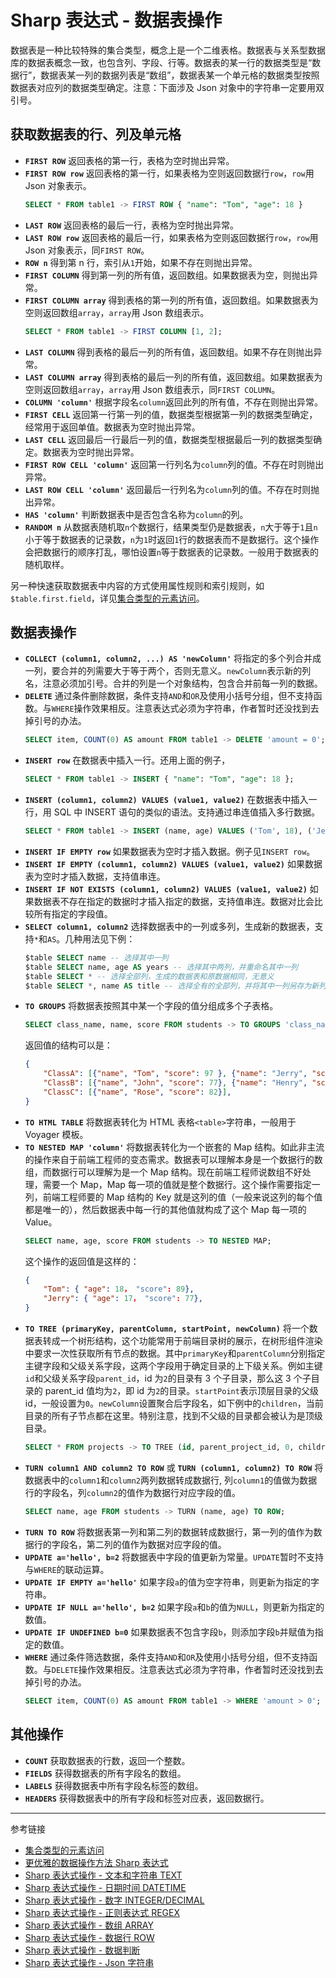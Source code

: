 # Sharp 表达式 - 数据表操作

数据表是一种比较特殊的集合类型，概念上是一个二维表格。数据表与关系型数据库的数据表概念一致，也包含列、字段、行等。数据表的某一行的数据类型是“数据行”，数据表某一列的数据列表是“数组”，数据表某一个单元格的数据类型按照数据表对应列的数据类型确定。注意：下面涉及 Json 对象中的字符串一定要用双引号。

## 获取数据表的行、列及单元格

* **`FIRST ROW`** 返回表格的第一行，表格为空时抛出异常。
* **`FIRST ROW row`** 返回表格的第一行，如果表格为空则返回数据行`row`，`row`用 Json 对象表示。
  ```sql
  SELECT * FROM table1 -> FIRST ROW { "name": "Tom", "age": 18 }
  ```
* **`LAST ROW`** 返回表格的最后一行，表格为空时抛出异常。
* **`LAST ROW row`** 返回表格的最后一行，如果表格为空则返回数据行`row`，`row`用 Json 对象表示，同`FIRST ROW`。	
* **`ROW n`** 得到第 n 行，索引从`1`开始，如果不存在则抛出异常。
* **`FIRST COLUMN`** 得到第一列的所有值，返回数组。如果数据表为空，则抛出异常。
* **`FIRST COLUMN array`** 得到表格的第一列的所有值，返回数组。如果数据表为空则返回数组`array`，`array`用 Json 数组表示。
  ```sql
  SELECT * FROM table1 -> FIRST COLUMN [1, 2];
  ```
* **`LAST COLUMN`** 得到表格的最后一列的所有值，返回数组。如果不存在则抛出异常。
* **`LAST COLUMN array`** 得到表格的最后一列的所有值，返回数组。如果数据表为空则返回数组`array`，`array`用 Json 数组表示，同`FIRST COLUMN`。
* **`COLUMN 'column'`** 根据字段名`column`返回此列的所有值，不存在则抛出异常。
* **`FIRST CELL`** 返回第一行第一列的值，数据类型根据第一列的数据类型确定，经常用于返回单值。数据表为空时抛出异常。
* **`LAST CELL`** 返回最后一行最后一列的值，数据类型根据最后一列的数据类型确定。数据表为空时抛出异常。
* **`FIRST ROW CELL 'column'`** 返回第一行列名为`column`列的值。不存在时则抛出异常。
* **`LAST ROW CELL 'column'`** 返回最后一行列名为`column`列的值。不存在时则抛出异常。
* **`HAS 'column'`** 判断数据表中是否包含名称为`column`的列。
* **`RANDOM n`** 从数据表随机取`n`个数据行，结果类型仍是数据表，`n`大于等于`1`且`n`小于等于数据表的记录数，`n`为`1`时返回`1`行的数据表而不是数据行。这个操作会把数据行的顺序打乱，哪怕设置`n`等于数据表的记录数。一般用于数据表的随机取样。

另一种快速获取数据表中内容的方式使用属性规则和索引规则，如`$table.first.field`，详见[集合类型的元素访问](/pql/collection.md)。
  
## 数据表操作

* **`COLLECT (column1, column2, ...) AS 'newColumn'`** 将指定的多个列合并成一列，要合并的列需要大于等于两个，否则无意义。`newColumn`表示新的列名，注意必须加引号。合并的列是一个对象结构，包含合并前每一列的数据。
* **`DELETE`** 通过条件删除数据，条件支持`AND`和`OR`及使用小括号分组，但不支持函数。与`WHERE`操作效果相反。注意表达式必须为字符串，作者暂时还没找到去掉引号的办法。
  ```sql
  SELECT item, COUNT(0) AS amount FROM table1 -> DELETE 'amount = 0';
  ```
* **`INSERT row`** 在数据表中插入一行。还用上面的例子，
  ```sql
  SELECT * FROM table1 -> INSERT { "name": "Tom", "age": 18 };
  ```
* **`INSERT (column1, column2) VALUES (value1, value2)`** 在数据表中插入一行，用 SQL 中 INSERT 语句的类似的语法。支持通过串连值插入多行数据。
  ```sql
  SELECT * FROM table1 -> INSERT (name, age) VALUES ('Tom', 18), ('Jerry', 19);
  ```
* **`INSERT IF EMPTY row`** 如果数据表为空时才插入数据。例子见`INSERT row`。
* **`INSERT IF EMPTY (column1, column2) VALUES (value1, value2)`** 如果数据表为空时才插入数据，支持值串连。
* **`INSERT IF NOT EXISTS (column1, column2) VALUES (value1, value2)`** 如果数据表不存在指定的数据时才插入指定的数据，支持值串连。数据对比会比较所有指定的字段值。
* **`SELECT column1, column2`** 选择数据表中的一列或多列，生成新的数据表，支持`*`和`AS`。几种用法见下例：
  ```sql
  $table SELECT name -- 选择其中一列
  $table SELECT name, age AS years -- 选择其中两列，并重命名其中一列
  $table SELECT * -- 选择全部列，生成的数据表和原数据相同，无意义
  $table SELECT *, name AS title -- 选择全有的全部列，并将其中一列另存为新列。因为数据表中不能存在重名的列，所以新列必须用`AS`重新命名。
  ```
* **`TO GROUPS`** 将数据表按照其中某一个字段的值分组成多个子表格。
  ```sql
  SELECT class_name, name, score FROM students -> TO GROUPS 'class_name';
  ```
  返回值的结构可以是：
  ```json
  {
      "ClassA": [{"name", "Tom", "score": 97 }, {"name": "Jerry", "score": "86"}],
      "ClassB": [{"name", "John", "score": 77}, {"name": "Henry", "score": 99}, {"name", "Ted", "score": 69}],
      "ClassC": [{"name", "Rose", "score": 82}],
  }
  ```
* **`TO HTML TABLE`** 将数据表转化为 HTML 表格`<table>`字符串，一般用于 Voyager 模板。
* **`TO NESTED MAP 'column'`** 将数据表转化为一个嵌套的 Map 结构。如此非主流的操作来自于前端工程师的变态需求。数据表可以理解本身是一个数据行的数组，而数据行可以理解为是一个 Map 结构。现在前端工程师说数组不好处理，需要一个 Map，Map 每一项的值就是整个数据行。这个操作需要指定一列，前端工程师要的 Map 结构的 Key 就是这列的值（一般来说这列的每个值都是唯一的），然后数据表中每一行的其他值就构成了这个 Map 每一项的 Value。
  ```sql
  SELECT name, age, score FROM students -> TO NESTED MAP;
  ```
  这个操作的返回值是这样的：
  ```json
  {
      "Tom": { "age": 18， "score": 89},
      "Jerry": { "age": 17， "score": 77},
  }
  ```
* **`TO TREE (primaryKey, parentColumn, startPoint, newColumn)`** 将一个数据表转成一个树形结构，这个功能常用于前端目录树的展示，在树形组件渲染中要求一次性获取所有节点的数据。其中`primaryKey`和`parentColumn`分别指定主键字段和父级关系字段，这两个字段用于确定目录的上下级关系。例如主键`id`和父级关系字段`parent_id`，id 为`2`的目录有 3 个子目录，那么这 3 个子目录的 parent_id 值均为`2`，即 id 为`2`的目录。`startPoint`表示顶层目录的父级 id，一般设置为`0`。`newColumn`设置聚合后字段名，如下例中的`children`，当前目录的所有子节点都在这里。特别注意，找到不父级的目录都会被认为是顶级目录。
  ```sql
  SELECT * FROM projects -> TO TREE (id, parent_project_id, 0, children);
  ```
* **`TURN column1 AND column2 TO ROW`** 或 **`TURN (column1, column2) TO ROW`** 将数据表中的`column1`和`column2`两列数据转成数据行, 列`column1`的值做为数据行的字段名，列`column2`的值作为数据行对应字段的值。
  ```sql
  SELECT name, age FROM students -> TURN (name, age) TO ROW;
  ```
* **`TURN TO ROW`** 将数据表第一列和第二列的数据转成数据行，第一列的值作为数据行的字段名，第二列的值作为数据对应字段的值。
* **`UPDATE a='hello', b=2`** 将数据表中字段的值更新为常量。`UPDATE`暂时不支持与`WHERE`的联动运算。
* **`UPDATE IF EMPTY a='hello'`** 如果字段`a`的值为空字符串，则更新为指定的字符串。
* **`UPDATE IF NULL a='hello', b=2`** 如果字段`a`和`b`的值为`NULL`，则更新为指定的数值。
* **`UPDATE IF UNDEFINED b=0`** 如果数据表不包含字段`b`，则添加字段`b`并赋值为指定的数值。
* **`WHERE`** 通过条件筛选数据，条件支持`AND`和`OR`及使用小括号分组，但不支持函数。与`DELETE`操作效果相反。注意表达式必须为字符串，作者暂时还没找到去掉引号的办法。
  ```sql
  SELECT item, COUNT(0) AS amount FROM table1 -> WHERE 'amount > 0';
  ```

## 其他操作

* **`COUNT`** 获取数据表的行数，返回一个整数。
* **`FIELDS`** 获得数据表的所有字段名的数组。
* **`LABELS`** 获得数据表中所有字段名标签的数组。
* **`HEADERS`** 获得数据表中的所有字段和标签对应表，返回数据行。

---
参考链接

* [集合类型的元素访问](/pql/collection.md)
* [更优雅的数据操作方法 Sharp 表达式](/pql/sharp.md)
* [Sharp 表达式操作 - 文本和字符串 TEXT](/pql/sharp-text.md)
* [Sharp 表达式操作 - 日期时间 DATETIME](/pql/sharp-datetime.md)
* [Sharp 表达式操作 - 数字 INTEGER/DECIMAL](/pql/sharp-numeric.md)
* [Sharp 表达式操作 - 正则表达式 REGEX](/pql/sharp-regex.md)
* [Sharp 表达式操作 - 数组 ARRAY](/pql/sharp-array.md)
* [Sharp 表达式操作 - 数据行 ROW](/pql/sharp-row.md)
* [Sharp 表达式操作 - 数据判断](/pql/sharp-if.md)
* [Sharp 表达式操作 - Json 字符串](/pql/sharp-json.md)